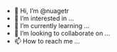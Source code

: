 - 👋 Hi, I’m @nuagetr
- 👀 I’m interested in ...
- 🌱 I’m currently learning ...
- 💞️ I’m looking to collaborate on ...
- 📫 How to reach me ...

<!---
nuagetr/nuagetr is a ✨ special ✨ repository because its `README.md` (this file) appears on your GitHub profile.
You can click the Preview link to take a look at your changes.
--->
